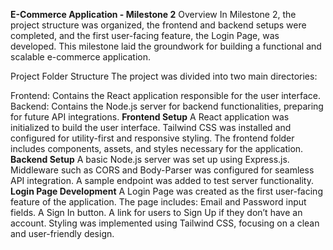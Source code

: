 **E-Commerce Application - Milestone 2**
Overview
In Milestone 2, the project structure was organized, the frontend and backend setups were completed, and the first user-facing feature, the Login Page, was developed. This milestone laid the groundwork for building a functional and scalable e-commerce application.

Project Folder Structure
The project was divided into two main directories:

Frontend: Contains the React application responsible for the user interface.
Backend: Contains the Node.js server for backend functionalities, preparing for future API integrations.
**Frontend Setup**
A React application was initialized to build the user interface.
Tailwind CSS was installed and configured for utility-first and responsive styling.
The frontend folder includes components, assets, and styles necessary for the application.
**Backend Setup**
A basic Node.js server was set up using Express.js.
Middleware such as CORS and Body-Parser was configured for seamless API integration.
A sample endpoint was added to test server functionality.
**Login Page Development**
A Login Page was created as the first user-facing feature of the application.
The page includes:
Email and Password input fields.
A Sign In button.
A link for users to Sign Up if they don’t have an account.
Styling was implemented using Tailwind CSS, focusing on a clean and user-friendly design.
